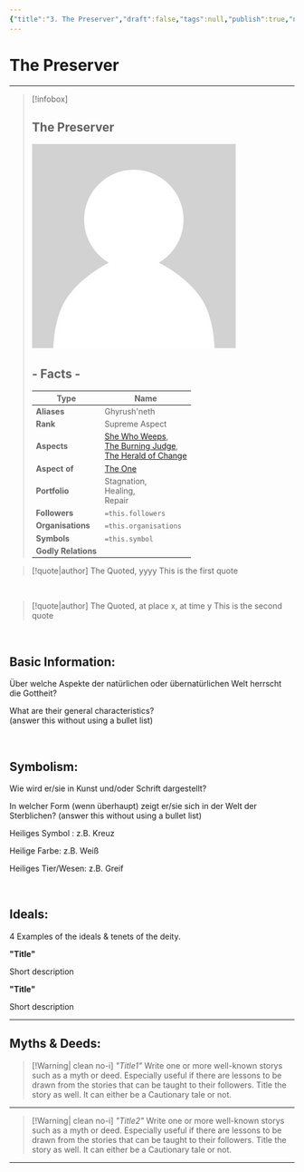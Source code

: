 ```yaml
---
{"title":"3. The Preserver","draft":false,"tags":null,"publish":true,"name":"The Preserver","aliases":"Ghyrush'neth","organisations":"","rank":"Supreme Aspect","symbol":"","portfolio":"Stagnation, <br>Healing, <br>Repair","followers":"","relations":"","path":"3. Gods & Religion/3. The Trinity/3. The Preserver.md","permalink":"/3-gods-and-religion/3-the-trinity/3-the-preserver/","PassFrontmatter":true}
---
```


# The Preserver

---
> [!infobox]
> 
> 
> ## **The Preserver**
> 
> ![../../../NPC_Placeholder.jpg](../../NPC_Placeholder.jpg)
> 
> ## - Facts -
> | Type | Name |
> | ---- | ---- |
> | **Aliases** | Ghyrush'neth |
> | **Rank** | Supreme Aspect |
> | **Aspects** | [She Who Weeps](../4.%20The%20Nine/2.%20She%20Who%20Weeps.md), <br>[The Burning Judge](../4.%20The%20Nine/7.%20The%20Burning%20Judge.md), <br>[The Herald of Change](../4.%20The%20Nine/10.%20The%20Herald%20of%20Change.md) |
> | **Aspect of** | [The One](../2.%20Ekh'neth%20-%20The%20One%20True%20God/1.%20The%20One.md) |
> | **Portfolio** | Stagnation, <br>Healing, <br>Repair |
> | **Followers** | `=this.followers` |
> | **Organisations** | `=this.organisations` |
> | **Symbols** | `=this.symbol` |
> | **Godly Relations** |  |


> [!quote|author] The Quoted, yyyy
> This is the first quote

<br>

> [!quote|author] The Quoted, at place x, at time y
> This is the second quote

<br>

## Basic Information:
Über welche Aspekte der natürlichen oder übernatürlichen Welt herrscht die Gottheit?

What are their general characteristics?  
(answer this without using a bullet list)

<br>

## Symbolism:
Wie wird er/sie in Kunst und/oder Schrift dargestellt?

In welcher Form (wenn überhaupt) zeigt er/sie sich in der Welt der Sterblichen?
(answer this without using a bullet list)

Heiliges Symbol : z.B. Kreuz

Heilige Farbe: z.B. Weiß

Heiliges Tier/Wesen: z.B. Greif

<br>

## Ideals:
4 Examples of the ideals & tenets of the deity.

**"Title"**

Short description

**"Title"**

Short description

---

## Myths & Deeds:
>[!Warning| clean no-i] *"Title1"*
> Write one or more well-known storys such as a myth or deed. Especially useful if there are lessons to be drawn from the stories that can be taught to their followers. Title the story as well. It can either be a Cautionary tale or not.
---
>[!Warning| clean no-i] *"Title2"*
> Write one or more well-known storys such as a myth or deed. Especially useful if there are lessons to be drawn from the stories that can be taught to their followers. Title the story as well. It can either be a Cautionary tale or not.
---
